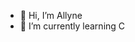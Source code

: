 - 👋 Hi, I’m Allyne
- 🌱 I’m currently learning C
<!--- 📫 Reach me: allyne.mariana@gmail.com-->

<!---
allynemma/allynemma is a ✨ special ✨ repository because its `README.md` (this file) appears on your GitHub profile.
You can click the Preview link to take a look at your changes.
--->

